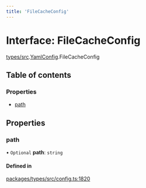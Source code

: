 ```yaml
---
title: 'FileCacheConfig'
---
```


# Interface: FileCacheConfig

[types/src](../modules/types_src).[YamlConfig](../modules/types_src.YamlConfig).FileCacheConfig

## Table of contents

### Properties

- [path](types_src.YamlConfig.FileCacheConfig#path)

## Properties

### path

• `Optional` **path**: `string`

#### Defined in

[packages/types/src/config.ts:1820](https://github.com/Urigo/graphql-mesh/blob/master/packages/types/src/config.ts#L1820)
